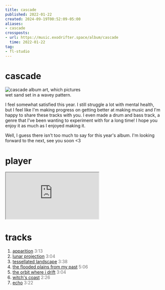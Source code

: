 ```yaml
---
title: cascade
published: 2022-01-22
created: 2024-09-19T00:52:09-05:00
aliases:
- cascade
crossposts:
- url: https://music.exodrifter.space/album/cascade
  time: 2022-01-22
tag:
- fl-studio
---
```


# cascade

<div style="width: 50%;">

![cascade album art, which pictures wet sand set in a wavey pattern.](cover.png)

</div>

I feel somewhat satisfied this year. I still struggle a lot with mental health, but I feel like I'm making progress on getting better at making music and I'm happy to share these tracks with you. I even made a drum and bass track, a genre that I've been wanting to experiment with for a long time! I hope you enjoy it as much as I enjoyed making it.

Well, I guess there isn't too much to say for this year's album. I'm looking forward to the next, see you soon <3

# player

<iframe style="max-width: 700px;" src="https://bandcamp.com/EmbeddedPlayer/album=913044657/size=large/bgcol=333333/linkcol=0f91ff/artwork=none/transparent=true/" seamless><a href="https://music.exodrifter.space/album/cascade">cascade by exodrifter</a></iframe>

# tracks

1. [apparition](apparition.md) <span style="opacity:0.6">3:13</span>
2. [lunar projection](lunar-projection.md) <span style="opacity:0.6">3:04</span>
3. [tessellated landscape](tessellated-landscape.md) <span style="opacity:0.6">3:38</span>
4. [the flooded plains from my past](the-flooded-plains-from-my-past.md) <span style="opacity:0.6">5:06</span>
5. [the orbit where i drift](the-orbit-where-i-drift.md) <span style="opacity:0.6">3:04</span>
6. [witch's coast](witchs-coast.md) <span style="opacity:0.6">2:26</span>
7. [echo](echo.md) <span style="opacity:0.6">3:22</span>
